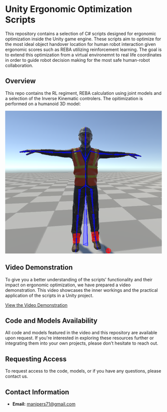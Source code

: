 
# Unity Ergonomic Optimization Scripts

This repository contains a selection of C# scripts designed for ergonomic optimization inside the Unity game engine. These scripts aim to optimize for the most ideal object handover location for human robot interaction given ergonomic scores such as REBA utilizing reinforcement learning. The goal is to extend this optimization from a virtual environemnt to real life coordinates in order to guide robot decision making for the most safe human-robot collaboration.
## Overview
This repo contains the RL regiment, REBA calculation using joint models and a selection of the Inverse Kinematic controlers.
The opitimization is performed on a humanoid 3D model:

<p align="center">
  <img src="/Humanoid_Model.png "3D" alt="3D Worker Model" title="3D Worker Model"/>
</p>



## Video Demonstration

To give you a better understanding of the scripts' functionality and their impact on ergonomic optimization, we have prepared a video demonstration. This video showcases the inner workings and the practical application of the scripts in a Unity project.

[View the Video Demonstration](https://youtu.be/cczKqe4NbuI)



## Code and Models Availability

All code and models featured in the video and this repository are available upon request. If you're interested in exploring these resources further or integrating them into your own projects, please don't hesitate to reach out.

## Requesting Access

To request access to the code, models, or if you have any questions, please contact us.

## Contact Information

- **Email:** [manipers71@gmail.com](mailto:your.email@example.com)

